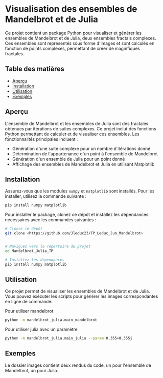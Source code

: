 # Visualisation des ensembles de Mandelbrot et de Julia

Ce projet contient un package Python pour visualiser et générer les ensembles de Mandelbrot et de Julia, deux ensembles fractals complexes. Ces ensembles sont représentés sous forme d'images et sont calculés en fonction de points complexes, permettant de créer de magnifiques fractales.

## Table des matières
- [Aperçu](#aperçu)
- [Installation](#installation)
- [Utilisation](#utilisation)
- [Exemples](#exemples)

## Aperçu

L'ensemble de Mandelbrot et les ensembles de Julia sont des fractales obtenues par itérations de suites complexes. Ce projet inclut des fonctions Python permettant de calculer et de visualiser ces ensembles. Les fonctionnalités principales incluent :

- Génération d'une suite complexe pour un nombre d'itérations donné
- Détermination de l'appartenance d'un point à l'ensemble de Mandelbrot
- Génération d'un ensemble de Julia pour un point donné
- Affichage des ensembles de Mandelbrot et Julia en utilisant Matplotlib

## Installation

Assurez-vous que les modules `numpy` et `matplotlib` sont installés. Pour les installer, utilisez la commande suivante :

```bash
pip install numpy matplotlib
```
Pour installer le package, clonez ce dépôt et installez les dépendances nécessaires avec les commandes suivantes :

```bash
# Clonez le dépôt
git clone <https://github.com/Jleduc23/TP_Leduc_Jun_Mandelbrot>


# Naviguez vers le répertoire du projet
cd Mandelbrot_Julia_TP

# Installez les dépendances
pip install numpy matplotlib
```

## Utilisation

Ce projet permet de visualiser les ensembles de Mandelbrot et de Julia. Vous pouvez exécuter les scripts pour générer les images correspondantes en ligne de commande.

Pour utiliser mandelbrot

```bash
python -m mandelbrot_julia.main_mandelbrot
```

Pour utiliser julia avec un paramètre 

```bash
python -m mandelbrot_julia.main_julia --param 0.355+0.355j
```

## Exemples 

Le dossier images contient deux rendus du code, un pour l'ensemble de Mandelbrot, un pour Julia.

## 


